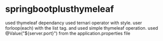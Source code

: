 # springbootplusthymeleaf

used thymeleaf dependancy
used ternari operator with style.
user forloop(each) with the list tag.
and used simple thymeleaf operation.
used @Value("${server.port}") from the application.properties file

